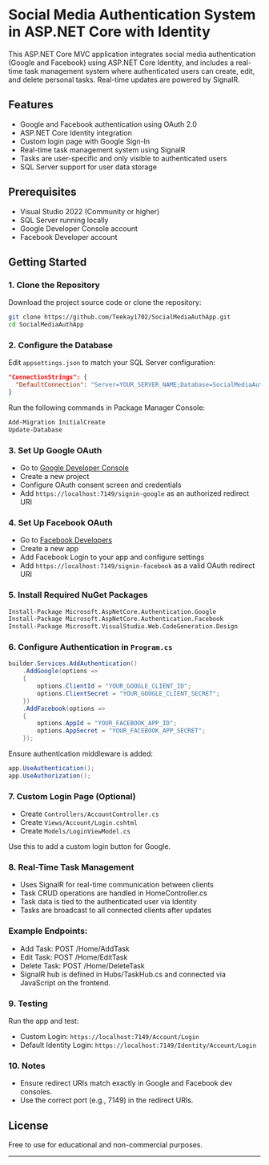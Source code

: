 
# Social Media Authentication System in ASP.NET Core with Identity

This ASP.NET Core MVC application integrates social media authentication (Google and Facebook) using ASP.NET Core Identity, and includes a real-time task management system where authenticated users can create, edit, and delete personal tasks. Real-time updates are powered by SignalR.

## Features

- Google and Facebook authentication using OAuth 2.0
- ASP.NET Core Identity integration
- Custom login page with Google Sign-In
- Real-time task management system using SignalR
- Tasks are user-specific and only visible to authenticated users
- SQL Server support for user data storage

## Prerequisites

- Visual Studio 2022 (Community or higher)
- SQL Server running locally
- Google Developer Console account
- Facebook Developer account

## Getting Started

### 1. Clone the Repository

Download the project source code or clone the repository:

```bash
git clone https://github.com/Teekay1702/SocialMediaAuthApp.git
cd SocialMediaAuthApp
```

### 2. Configure the Database

Edit `appsettings.json` to match your SQL Server configuration:

```json
"ConnectionStrings": {
  "DefaultConnection": "Server=YOUR_SERVER_NAME;Database=SocialMediaAuthDB;Trusted_Connection=True;TrustServerCertificate=True;"
}
```

Run the following commands in Package Manager Console:

```powershell
Add-Migration InitialCreate
Update-Database
```

### 3. Set Up Google OAuth

- Go to [Google Developer Console](https://console.developers.google.com/)
- Create a new project
- Configure OAuth consent screen and credentials
- Add `https://localhost:7149/signin-google` as an authorized redirect URI

### 4. Set Up Facebook OAuth

- Go to [Facebook Developers](https://developers.facebook.com/)
- Create a new app
- Add Facebook Login to your app and configure settings
- Add `https://localhost:7149/signin-facebook` as a valid OAuth redirect URI

### 5. Install Required NuGet Packages

```bash
Install-Package Microsoft.AspNetCore.Authentication.Google
Install-Package Microsoft.AspNetCore.Authentication.Facebook
Install-Package Microsoft.VisualStudio.Web.CodeGeneration.Design
```

### 6. Configure Authentication in `Program.cs`

```csharp
builder.Services.AddAuthentication()
    .AddGoogle(options =>
    {
        options.ClientId = "YOUR_GOOGLE_CLIENT_ID";
        options.ClientSecret = "YOUR_GOOGLE_CLIENT_SECRET";
    })
    .AddFacebook(options =>
    {
        options.AppId = "YOUR_FACEBOOK_APP_ID";
        options.AppSecret = "YOUR_FACEBOOK_APP_SECRET";
    });
```

Ensure authentication middleware is added:

```csharp
app.UseAuthentication();
app.UseAuthorization();
```

### 7. Custom Login Page (Optional)

- Create `Controllers/AccountController.cs`
- Create `Views/Account/Login.cshtml`
- Create `Models/LoginViewModel.cs`

Use this to add a custom login button for Google.

### 8. Real-Time Task Management
- Uses SignalR for real-time communication between clients
- Task CRUD operations are handled in HomeController.cs
- Task data is tied to the authenticated user via Identity
- Tasks are broadcast to all connected clients after updates

### Example Endpoints:
- Add Task: POST /Home/AddTask
- Edit Task: POST /Home/EditTask
- Delete Task: POST /Home/DeleteTask
- SignalR hub is defined in Hubs/TaskHub.cs and connected via JavaScript on the frontend.

### 9. Testing

Run the app and test:

- Custom Login: `https://localhost:7149/Account/Login`
- Default Identity Login: `https://localhost:7149/Identity/Account/Login`

### 10. Notes

- Ensure redirect URIs match exactly in Google and Facebook dev consoles.
- Use the correct port (e.g., 7149) in the redirect URIs.

## License

Free to use for educational and non-commercial purposes.

---
